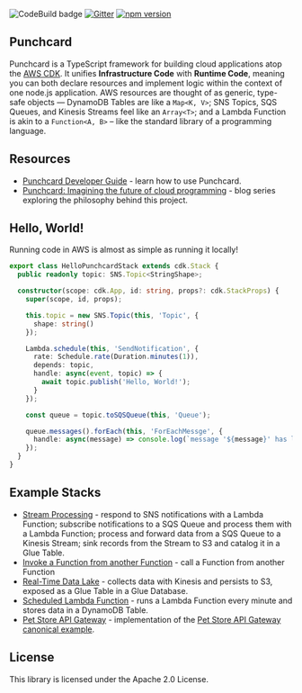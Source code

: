 ![CodeBuild badge](https://codebuild.us-west-2.amazonaws.com/badges?uuid=eyJlbmNyeXB0ZWREYXRhIjoiT1BiL0lLYk5SMmgvTjVsc2x5N1JMTm1jTVFDTXJ2UzF1ZTlhN2xESVVOWThza3lBbEZaejBrYm5kSDFoT0pWUTlxR1IrTnRIWE9mZGVuS0d1RXJlUHU4PSIsIml2UGFyYW1ldGVyU3BlYyI6IjFjRTg3WjJ1a2ZhNDBqVVIiLCJtYXRlcmlhbFNldFNlcmlhbCI6MX0%3D&branch=master)
[![Gitter](https://badges.gitter.im/punchcard-cdk/community.svg)](https://gitter.im/punchcard-cdk/community?utm_source=badge&utm_medium=badge&utm_campaign=pr-badge)
[![npm version](https://badge.fury.io/js/punchcard.svg)](https://badge.fury.io/js/punchcard)

## Punchcard

Punchcard is a TypeScript framework for building cloud applications atop the [AWS CDK](https://github.com/aws/aws-cdk). It unifies **Infrastructure Code** with **Runtime Code**, meaning you can both declare resources and implement logic within the context of one node.js application. AWS resources are thought of as generic, type-safe objects — DynamoDB Tables are like a `Map<K, V>`; SNS Topics, SQS Queues, and Kinesis Streams feel like an `Array<T>`; and a Lambda Function is akin to a `Function<A, B>` – like the standard library of a programming language.

## Resources 

* [Punchcard Developer Guide](docs/index.md) - learn how to use Punchcard.
* [Punchcard: Imagining the future of cloud programming](https://bit.ly/punchcard-cdk) - blog series exploring the philosophy behind this project.

## Hello, World!

Running code in AWS is almost as simple as running it locally!
```ts
export class HelloPunchcardStack extends cdk.Stack {
  public readonly topic: SNS.Topic<StringShape>;

  constructor(scope: cdk.App, id: string, props?: cdk.StackProps) {
    super(scope, id, props);

    this.topic = new SNS.Topic(this, 'Topic', {
      shape: string()
    });

    Lambda.schedule(this, 'SendNotification', {
      rate: Schedule.rate(Duration.minutes(1)),
      depends: topic,
      handle: async(event, topic) => {
        await topic.publish('Hello, World!');
      }
    });

    const queue = topic.toSQSQueue(this, 'Queue');

    queue.messages().forEach(this, 'ForEachMessge', {
      handle: async(message) => console.log(`message '${message}' has length ${message.length}`);
    });
  }
}
```

## Example Stacks

* [Stream Processing](https://github.com/sam-goodwin/punchcard/blob/master/examples/lib/stream-processing.ts) - respond to SNS notifications with a Lambda Function; subscribe notifications to a SQS Queue and process them with a Lambda Function; process and forward data from a SQS Queue to a Kinesis Stream; sink records from the Stream to S3 and catalog it in a Glue Table.
* [Invoke a Function from another Function](https://github.com/sam-goodwin/punchcard/blob/master/examples/lib/invoke-function.ts) - call a Function from another Function
* [Real-Time Data Lake](https://github.com/sam-goodwin/punchcard/blob/master/examples/lib/data-lake.ts) - collects data with Kinesis and persists to S3, exposed as a Glue Table in a Glue Database.
* [Scheduled Lambda Function](https://github.com/sam-goodwin/punchcard/blob/master/examples/lib/scheduled-function.ts) - runs a Lambda Function every minute and stores data in a DynamoDB Table.
* [Pet Store API Gateway](https://github.com/sam-goodwin/punchcard/blob/master/examples/lib/pet-store-apigw.ts) - implementation of the [Pet Store API Gateway canonical example](https://docs.aws.amazon.com/apigateway/latest/developerguide/api-gateway-create-api-from-example.html).

## License

This library is licensed under the Apache 2.0 License. 
